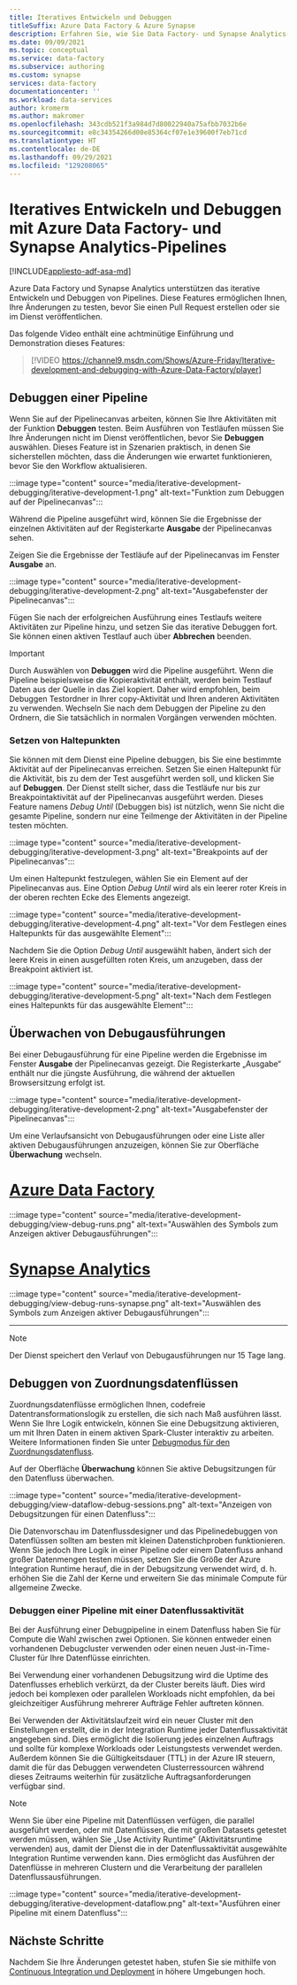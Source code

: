 ```yaml
---
title: Iteratives Entwickeln und Debuggen
titleSuffix: Azure Data Factory & Azure Synapse
description: Erfahren Sie, wie Sie Data Factory- und Synapse Analytics-Pipelines iterativ über die Benutzeroberfläche des Diensts entwickeln und debuggen.
ms.date: 09/09/2021
ms.topic: conceptual
ms.service: data-factory
ms.subservice: authoring
ms.custom: synapse
services: data-factory
documentationcenter: ''
ms.workload: data-services
author: kromerm
ms.author: makromer
ms.openlocfilehash: 343cdb521f3a984d7d80022940a75afbb7032b6e
ms.sourcegitcommit: e8c34354266d00e85364cf07e1e39600f7eb71cd
ms.translationtype: HT
ms.contentlocale: de-DE
ms.lasthandoff: 09/29/2021
ms.locfileid: "129208065"
---
```

# <a name="iterative-development-and-debugging-with-azure-data-factory-and-synapse-analytics-pipelines"></a>Iteratives Entwickeln und Debuggen mit Azure Data Factory- und Synapse Analytics-Pipelines
[!INCLUDE[appliesto-adf-asa-md](includes/appliesto-adf-asa-md.md)]

Azure Data Factory und Synapse Analytics unterstützen das iterative Entwickeln und Debuggen von Pipelines. Diese Features ermöglichen Ihnen, Ihre Änderungen zu testen, bevor Sie einen Pull Request erstellen oder sie im Dienst veröffentlichen. 

Das folgende Video enthält eine achtminütige Einführung und Demonstration dieses Features:

> [!VIDEO https://channel9.msdn.com/Shows/Azure-Friday/Iterative-development-and-debugging-with-Azure-Data-Factory/player]

## <a name="debugging-a-pipeline"></a>Debuggen einer Pipeline

Wenn Sie auf der Pipelinecanvas arbeiten, können Sie Ihre Aktivitäten mit der Funktion **Debuggen** testen. Beim Ausführen von Testläufen müssen Sie Ihre Änderungen nicht im Dienst veröffentlichen, bevor Sie **Debuggen** auswählen. Dieses Feature ist in Szenarien praktisch, in denen Sie sicherstellen möchten, dass die Änderungen wie erwartet funktionieren, bevor Sie den Workflow aktualisieren.

:::image type="content" source="media/iterative-development-debugging/iterative-development-1.png" alt-text="Funktion zum Debuggen auf der Pipelinecanvas":::

Während die Pipeline ausgeführt wird, können Sie die Ergebnisse der einzelnen Aktivitäten auf der Registerkarte **Ausgabe** der Pipelinecanvas sehen.

Zeigen Sie die Ergebnisse der Testläufe auf der Pipelinecanvas im Fenster **Ausgabe** an.

:::image type="content" source="media/iterative-development-debugging/iterative-development-2.png" alt-text="Ausgabefenster der Pipelinecanvas":::

Fügen Sie nach der erfolgreichen Ausführung eines Testlaufs weitere Aktivitäten zur Pipeline hinzu, und setzen Sie das iterative Debuggen fort. Sie können einen aktiven Testlauf auch über **Abbrechen** beenden.

> [!IMPORTANT]
> Durch Auswählen von **Debuggen** wird die Pipeline ausgeführt. Wenn die Pipeline beispielsweise die Kopieraktivität enthält, werden beim Testlauf Daten aus der Quelle in das Ziel kopiert. Daher wird empfohlen, beim Debuggen Testordner in Ihrer copy-Aktivität und Ihren anderen Aktivitäten zu verwenden. Wechseln Sie nach dem Debuggen der Pipeline zu den Ordnern, die Sie tatsächlich in normalen Vorgängen verwenden möchten.

### <a name="setting-breakpoints"></a>Setzen von Haltepunkten

Sie können mit dem Dienst eine Pipeline debuggen, bis Sie eine bestimmte Aktivität auf der Pipelinecanvas erreichen. Setzen Sie einen Haltepunkt für die Aktivität, bis zu dem der Test ausgeführt werden soll, und klicken Sie auf **Debuggen**. Der Dienst stellt sicher, dass die Testläufe nur bis zur Breakpointaktivität auf der Pipelinecanvas ausgeführt werden. Dieses Feature namens *Debug Until* (Debuggen bis) ist nützlich, wenn Sie nicht die gesamte Pipeline, sondern nur eine Teilmenge der Aktivitäten in der Pipeline testen möchten.

:::image type="content" source="media/iterative-development-debugging/iterative-development-3.png" alt-text="Breakpoints auf der Pipelinecanvas":::

Um einen Haltepunkt festzulegen, wählen Sie ein Element auf der Pipelinecanvas aus. Eine Option *Debug Until* wird als ein leerer roter Kreis in der oberen rechten Ecke des Elements angezeigt.

:::image type="content" source="media/iterative-development-debugging/iterative-development-4.png" alt-text="Vor dem Festlegen eines Haltepunkts für das ausgewählte Element":::

Nachdem Sie die Option *Debug Until* ausgewählt haben, ändert sich der leere Kreis in einen ausgefüllten roten Kreis, um anzugeben, dass der Breakpoint aktiviert ist.

:::image type="content" source="media/iterative-development-debugging/iterative-development-5.png" alt-text="Nach dem Festlegen eines Haltepunkts für das ausgewählte Element":::

## <a name="monitoring-debug-runs"></a>Überwachen von Debugausführungen

Bei einer Debugausführung für eine Pipeline werden die Ergebnisse im Fenster **Ausgabe** der Pipelinecanvas gezeigt. Die Registerkarte „Ausgabe“ enthält nur die jüngste Ausführung, die während der aktuellen Browsersitzung erfolgt ist. 

:::image type="content" source="media/iterative-development-debugging/iterative-development-2.png" alt-text="Ausgabefenster der Pipelinecanvas":::

Um eine Verlaufsansicht von Debugausführungen oder eine Liste aller aktiven Debugausführungen anzuzeigen, können Sie zur Oberfläche **Überwachung** wechseln. 

# <a name="azure-data-factory"></a>[Azure Data Factory](#tab/data-factory)
:::image type="content" source="media/iterative-development-debugging/view-debug-runs.png" alt-text="Auswählen des Symbols zum Anzeigen aktiver Debugausführungen":::

# <a name="synapse-analytics"></a>[Synapse Analytics](#tab/synapse-analytics)
:::image type="content" source="media/iterative-development-debugging/view-debug-runs-synapse.png" alt-text="Auswählen des Symbols zum Anzeigen aktiver Debugausführungen":::

---

> [!NOTE]
> Der Dienst speichert den Verlauf von Debugausführungen nur 15 Tage lang. 

## <a name="debugging-mapping-data-flows"></a>Debuggen von Zuordnungsdatenflüssen

Zuordnungsdatenflüsse ermöglichen Ihnen, codefreie Datentransformationslogik zu erstellen, die sich nach Maß ausführen lässt. Wenn Sie Ihre Logik entwickeln, können Sie eine Debugsitzung aktivieren, um mit Ihren Daten in einem aktiven Spark-Cluster interaktiv zu arbeiten. Weitere Informationen finden Sie unter [Debugmodus für den Zuordnungsdatenfluss](concepts-data-flow-debug-mode.md).

Auf der Oberfläche **Überwachung** können Sie aktive Debugsitzungen für den Datenfluss überwachen.

:::image type="content" source="media/iterative-development-debugging/view-dataflow-debug-sessions.png" alt-text="Anzeigen von Debugsitzungen für einen Datenfluss":::

Die Datenvorschau im Datenflussdesigner und das Pipelinedebuggen von Datenflüssen sollten am besten mit kleinen Datenstichproben funktionieren. Wenn Sie jedoch Ihre Logik in einer Pipeline oder einem Datenfluss anhand großer Datenmengen testen müssen, setzen Sie die Größe der Azure Integration Runtime herauf, die in der Debugsitzung verwendet wird, d. h. erhöhen Sie die Zahl der Kerne und erweitern Sie das minimale Compute für allgemeine Zwecke.
 
### <a name="debugging-a-pipeline-with-a-data-flow-activity"></a>Debuggen einer Pipeline mit einer Datenflussaktivität

Bei der Ausführung einer Debugpipeline in einem Datenfluss haben Sie für Compute die Wahl zwischen zwei Optionen. Sie können entweder einen vorhandenen Debugcluster verwenden oder einen neuen Just-in-Time-Cluster für Ihre Datenflüsse einrichten.

Bei Verwendung einer vorhandenen Debugsitzung wird die Uptime des Datenflusses erheblich verkürzt, da der Cluster bereits läuft. Dies wird jedoch bei komplexen oder parallelen Workloads nicht empfohlen, da bei gleichzeitiger Ausführung mehrerer Aufträge Fehler auftreten können.

Bei Verwenden der Aktivitätslaufzeit wird ein neuer Cluster mit den Einstellungen erstellt, die in der Integration Runtime jeder Datenflussaktivität angegeben sind. Dies ermöglicht die Isolierung jedes einzelnen Auftrags und sollte für komplexe Workloads oder Leistungstests verwendet werden. Außerdem können Sie die Gültigkeitsdauer (TTL) in der Azure IR steuern, damit die für das Debuggen verwendeten Clusterressourcen während dieses Zeitraums weiterhin für zusätzliche Auftragsanforderungen verfügbar sind.

> [!NOTE]
> Wenn Sie über eine Pipeline mit Datenflüssen verfügen, die parallel ausgeführt werden, oder mit Datenflüssen, die mit großen Datasets getestet werden müssen, wählen Sie „Use Activity Runtime“ (Aktivitätsruntime verwenden) aus, damit der Dienst die in der Datenflussaktivität ausgewählte Integration Runtime verwenden kann. Dies ermöglicht das Ausführen der Datenflüsse in mehreren Clustern und die Verarbeitung der parallelen Datenflussausführungen.

:::image type="content" source="media/iterative-development-debugging/iterative-development-dataflow.png" alt-text="Ausführen einer Pipeline mit einem Datenfluss":::

## <a name="next-steps"></a>Nächste Schritte

Nachdem Sie Ihre Änderungen getestet haben, stufen Sie sie mithilfe von [Continuous Integration und Deployment](continuous-integration-delivery.md) in höhere Umgebungen hoch.
